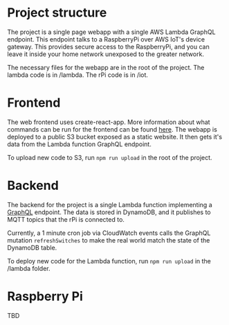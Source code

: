 # Project structure
The project is a single page webapp with a single AWS Lambda GraphQL endpoint. This endpoint talks to a RaspberryPi over
AWS IoT's device gateway. This provides secure access to the RaspberryPi, and you can leave it inside your home network
unexposed to the greater network.

The necessary files for the webapp are in the root of the project. The lambda code is in /lambda. The rPi code is in /iot.

# Frontend
The web frontend uses create-react-app. More information about what commands can be run for the frontend can be found
[here](https://github.com/facebookincubator/create-react-app/blob/master/packages/react-scripts/template/README.md).
The webapp is deployed to a public S3 bucket exposed as a static website. It then gets it's data from the Lambda function
GraphQL endpoint.

To upload new code to S3, run `npm run upload` in the root of the project.

# Backend
The backend for the project is a single Lambda function implementing a [GraphQL](http://graphql.org/) endpoint. The data
is stored in DynamoDB, and it publishes to MQTT topics that the rPi is connected to.

Currently, a 1 minute cron job via CloudWatch events calls the GraphQL mutation `refreshSwitches` to make the real world
match the state of the DynamoDB table.

To deploy new code for the Lambda function, run `npm run upload` in the /lambda folder.

# Raspberry Pi
TBD




